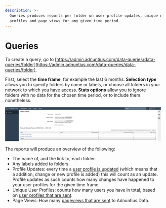 ```yaml
---
description: >-
  Queries produces reports per folder on user profile updates, unique user
  profiles and page views for any given time period.
---
```


# Queries

To create a query, go to [https://admin.adnuntius.com/data-queries/data-queries/folder](https://admin.adnuntius.com/data-queries/data-queries/folder).

First, select the **time frame**, for example the last 6 months. **Selection type** allows you to specify folders by name or labels, or choose all folders in your network to which you have access. **Stats options** allow you to ignore folders with no data for the chosen time period, or to include them nonetheless.

![Example data query.](../../.gitbook/assets/data-query.png)

The reports will produce an overview of the following:

* The name of, and the link to, each folder. 
* Any labels added to folders.
* Profile Updates: every time a [user profile is updated]() \(which means that a addition, change or new profile is added\) this will count as an update. Profile updates as such counts how many changes have happened to your user profiles for the given time frame. 
* Unique User Profiles: counts how many users you have in total, based on [user profiles that are sent](). 
* Page Views: How many [pageviews that are sent](../api-documentation/javascript/page-views.md) to Adnuntius Data. 

